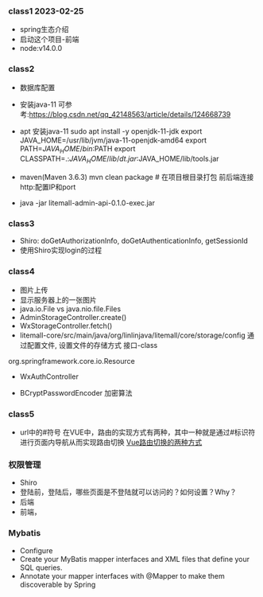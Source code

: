 
### class1 2023-02-25
- spring生态介绍
- 启动这个项目-前端
- node:v14.0.0

### class2
- 数据库配置
- 安装java-11 可参考:https://blog.csdn.net/qq_42148563/article/details/124668739
- apt 安装java-11
sudo apt install -y openjdk-11-jdk
export JAVA_HOME=/usr/lib/jvm/java-11-openjdk-amd64
export PATH=$JAVA_HOME/bin:$PATH
export CLASSPATH=.:$JAVA_HOME/lib/dt.jar:$JAVA_HOME/lib/tools.jar

- maven(Maven 3.6.3)
mvn clean package # 在项目根目录打包
前后端连接http:配置IP和port
- java -jar litemall-admin-api-0.1.0-exec.jar


### class3
- Shiro: doGetAuthorizationInfo, doGetAuthenticationInfo, getSessionId
- 使用Shiro实现login的过程

### class4
- 图片上传
- 显示服务器上的一张图片
- java.io.File vs java.nio.file.Files
- AdminStorageController.create()
- WxStorageController.fetch()
- litemall-core/src/main/java/org/linlinjava/litemall/core/storage/config
通过配置文件, 设置文件的存储方式
接口-class

org.springframework.core.io.Resource

- WxAuthController

- BCryptPasswordEncoder 加密算法

### class5
- url中的#符号
在VUE中，路由的实现方式有两种，其中一种就是通过#标识符进行页面内导航从而实现路由切换
[Vue路由切换的两种方式](https://blog.csdn.net/qq_51133939/article/details/126282421)


### 权限管理
- Shiro
- 登陆前，登陆后，哪些页面是不登陆就可以访问的？如何设置？Why？
- 后端
- 前端，

### Mybatis
- Configure
- Create your MyBatis mapper interfaces and XML files that define your SQL queries.
- Annotate your mapper interfaces with @Mapper to make them discoverable by Spring